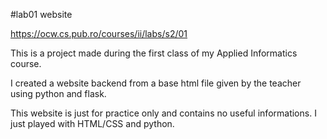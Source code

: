#lab01 website 

https://ocw.cs.pub.ro/courses/ii/labs/s2/01

This is a project made during the first class of my Applied Informatics course.

I created a website backend from a base html file given by the teacher using python and flask.

This website is just for practice only and contains no useful informations. I just played with
HTML/CSS and python. 